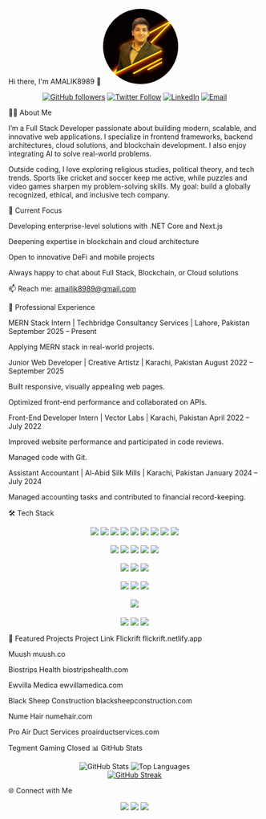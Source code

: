 Hi there, I'm AMALIK8989 👋
<img src="https://github.com/AMALIK8989/AMALIK8989/blob/main/3f34cd2c-f7f7-4e4b-b957-8f72d59fa70c.jpg" alt="Atta-e-Rabi" style="border-radius: 50%; width: 150px; height: 150px;"> <p align="center"> <a href="https://github.com/AMALIK8989"><img src="https://img.shields.io/github/followers/AMALIK8989?style=social" alt="GitHub followers"></a> <a href="https://twitter.com/your-profile"><img src="https://img.shields.io/twitter/follow/your-profile?style=social" alt="Twitter Follow"></a> <a href="https://www.linkedin.com/in/your-profile/"><img src="https://img.shields.io/badge/LinkedIn-Connect-blue?style=flat-square&logo=linkedin" alt="LinkedIn"></a> <a href="mailto:amailik8989@gmail.com"><img src="https://img.shields.io/badge/Email-✉️-green?style=flat-square" alt="Email"></a> </p>
👨‍💻 About Me

I’m a Full Stack Developer passionate about building modern, scalable, and innovative web applications.
I specialize in frontend frameworks, backend architectures, cloud solutions, and blockchain development. I also enjoy integrating AI to solve real-world problems.

Outside coding, I love exploring religious studies, political theory, and tech trends. Sports like cricket and soccer keep me active, while puzzles and video games sharpen my problem-solving skills.
My goal: build a globally recognized, ethical, and inclusive tech company.

🔭 Current Focus

Developing enterprise-level solutions with .NET Core and Next.js

Deepening expertise in blockchain and cloud architecture

Open to innovative DeFi and mobile projects

Always happy to chat about Full Stack, Blockchain, or Cloud solutions

📫 Reach me: amailik8989@gmail.com

💼 Professional Experience

MERN Stack Intern | Techbridge Consultancy Services | Lahore, Pakistan
September 2025 – Present

Applying MERN stack in real-world projects.

Junior Web Developer | Creative Artistz | Karachi, Pakistan
August 2022 – September 2025

Built responsive, visually appealing web pages.

Optimized front-end performance and collaborated on APIs.

Front-End Developer Intern | Vector Labs | Karachi, Pakistan
April 2022 – July 2022

Improved website performance and participated in code reviews.

Managed code with Git.

Assistant Accountant | Al-Abid Silk Mills | Karachi, Pakistan
January 2024 – July 2024

Managed accounting tasks and contributed to financial record-keeping.

🛠️ Tech Stack
<p align="center"> <!-- Frontend --> <img src="https://img.shields.io/badge/HTML5-E34F26?style=for-the-badge&logo=html5&logoColor=white"/> <img src="https://img.shields.io/badge/CSS3-1572B6?style=for-the-badge&logo=css3&logoColor=white"/> <img src="https://img.shields.io/badge/JavaScript-F7DF1E?style=for-the-badge&logo=javascript&logoColor=black"/> <img src="https://img.shields.io/badge/TypeScript-3178C6?style=for-the-badge&logo=typescript&logoColor=white"/> <img src="https://img.shields.io/badge/React-61DAFB?style=for-the-badge&logo=react&logoColor=black"/> <img src="https://img.shields.io/badge/Next.js-000000?style=for-the-badge&logo=next.js&logoColor=white"/> <img src="https://img.shields.io/badge/Angular-DD0031?style=for-the-badge&logo=angular&logoColor=white"/> <img src="https://img.shields.io/badge/Bootstrap-7952B3?style=for-the-badge&logo=bootstrap&logoColor=white"/> <img src="https://img.shields.io/badge/Tailwind%20CSS-38B2AC?style=for-the-badge&logo=tailwind-css&logoColor=white"/> <br/><br/> <!-- Backend --> <img src="https://img.shields.io/badge/Node.js-339933?style=for-the-badge&logo=node.js&logoColor=white"/> <img src="https://img.shields.io/badge/Express.js-000000?style=for-the-badge&logo=express&logoColor=white"/> <img src="https://img.shields.io/badge/C%23-239120?style=for-the-badge&logo=c-sharp&logoColor=white"/> <img src="https://img.shields.io/badge/.NET Core-512BD4?style=for-the-badge&logo=dot-net&logoColor=white"/> <img src="https://img.shields.io/badge/PHP-777BB4?style=for-the-badge&logo=php&logoColor=white"/> <br/><br/> <!-- Databases --> <img src="https://img.shields.io/badge/MySQL-4479A1?style=for-the-badge&logo=mysql&logoColor=white"/> <img src="https://img.shields.io/badge/MongoDB-47A248?style=for-the-badge&logo=mongodb&logoColor=white"/> <img src="https://img.shields.io/badge/Firebase-FFCA28?style=for-the-badge&logo=firebase&logoColor=black"/> <br/><br/> <!-- Mobile --> <img src="https://img.shields.io/badge/Flutter-02569B?style=for-the-badge&logo=flutter&logoColor=white"/> <img src="https://img.shields.io/badge/Dart-0175C2?style=for-the-badge&logo=dart&logoColor=white"/> <img src="https://img.shields.io/badge/React%20Native-61DAFB?style=for-the-badge&logo=react&logoColor=black"/> <br/><br/> <!-- Blockchain --> <img src="https://img.shields.io/badge/Solidity-363636?style=for-the-badge&logo=solidity&logoColor=white"/> <br/><br/> <!-- Cloud & DevOps --> <img src="https://img.shields.io/badge/Azure-0078D4?style=for-the-badge&logo=microsoft-azure&logoColor=white"/> <img src="https://img.shields.io/badge/GitHub-181717?style=for-the-badge&logo=github&logoColor=white"/> <img src="https://img.shields.io/badge/Git-F05032?style=for-the-badge&logo=git&logoColor=white"/> </p>
🚀 Featured Projects
Project	Link
Flickrift	flickrift.netlify.app

Muush	muush.co

Biostrips Health	biostripshealth.com

Ewvilla Medica	ewvillamedica.com

Black Sheep Construction	blacksheepconstruction.com

Nume Hair	numehair.com

Pro Air Duct Services	proairductservices.com

Tegment Gaming	Closed
📊 GitHub Stats
<p align="center"> <img src="https://github-readme-stats.vercel.app/api?username=AMALIK8989&show_icons=true&theme=radical" alt="GitHub Stats"/> <img src="https://github-readme-stats.vercel.app/api/top-langs/?username=AMALIK8989&layout=compact&theme=radical" alt="Top Languages"/> <br/> <a href="https://git.io/streak-stats"><img src="https://github-readme-streak-stats.herokuapp.com/?user=AMALIK8989&theme=radical" alt="GitHub Streak"/></a> </p>
🌐 Connect with Me
<p align="center"> <a href="https://www.linkedin.com/in/your-profile/"><img src="https://img.shields.io/badge/LinkedIn-0077B5?style=for-the-badge&logo=linkedin&logoColor=white"/></a> <a href="https://twitter.com/your-profile"><img src="https://img.shields.io/badge/Twitter-1DA1F2?style=for-the-badge&logo=twitter&logoColor=white"/></a> <a href="https://nexonix.netlify.app/"><img src="https://img.shields.io/badge/Portfolio-000000?style=for-the-badge&logo=google-chrome&logoColor=white"/></a> </p>
